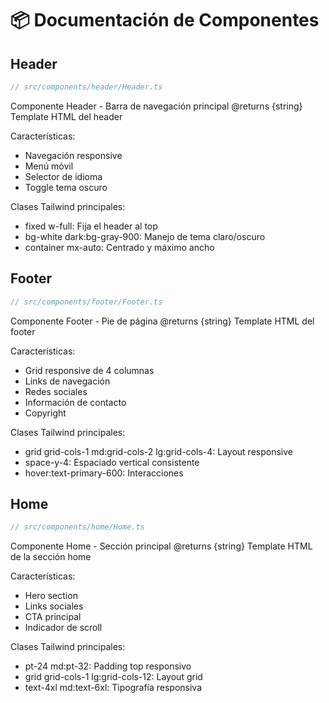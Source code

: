 # 📦 Documentación de Componentes

## Header 

```typescript
// src/components/header/Header.ts
```

Componente Header - Barra de navegación principal
@returns {string} Template HTML del header

Características:
- Navegación responsive
- Menú móvil
- Selector de idioma
- Toggle tema oscuro

Clases Tailwind principales:
- fixed w-full: Fija el header al top
- bg-white dark:bg-gray-900: Manejo de tema claro/oscuro
- container mx-auto: Centrado y máximo ancho


## Footer

```typescript
// src/components/footer/Footer.ts
```

Componente Footer - Pie de página
@returns {string} Template HTML del footer

Características:
- Grid responsive de 4 columnas
- Links de navegación
- Redes sociales
- Información de contacto
- Copyright

Clases Tailwind principales:
- grid grid-cols-1 md:grid-cols-2 lg:grid-cols-4: Layout responsive
- space-y-4: Espaciado vertical consistente
- hover:text-primary-600: Interacciones

## Home

```typescript
// src/components/home/Home.ts
```

Componente Home - Sección principal
@returns {string} Template HTML de la sección home

Características:
- Hero section
- Links sociales
- CTA principal
- Indicador de scroll

Clases Tailwind principales:
- pt-24 md:pt-32: Padding top responsivo
- grid grid-cols-1 lg:grid-cols-12: Layout grid
- text-4xl md:text-6xl: Tipografía responsiva